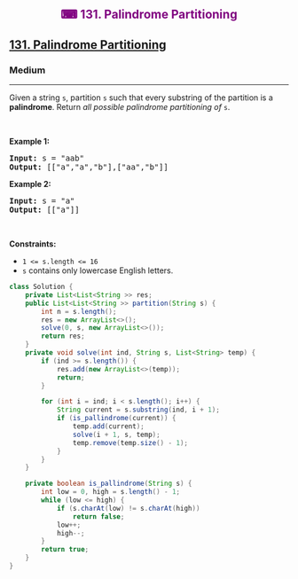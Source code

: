 <div align = "center">
<h style = "margin-bottom: 0px; margin-top: 0px; color : purple;" align = "center" class = "header">

## ⌨ 131. Palindrome Partitioning

</h>
</div>

<h2><a href="https://leetcode.com/problems/palindrome-partitioning" target = "_blank">131. Palindrome Partitioning</a></h2><h3>Medium</h3><hr><p>Given a string <code>s</code>, partition <code>s</code> such that every <span data-keyword="substring-nonempty">substring</span> of the partition is a <span data-keyword="palindrome-string"><strong>palindrome</strong></span>. Return <em>all possible palindrome partitioning of </em><code>s</code>.</p>

<p>&nbsp;</p>
<p><strong class="example">Example 1:</strong></p>
<pre><strong>Input:</strong> s = "aab"
<strong>Output:</strong> [["a","a","b"],["aa","b"]]
</pre><p><strong class="example">Example 2:</strong></p>
<pre><strong>Input:</strong> s = "a"
<strong>Output:</strong> [["a"]]
</pre>
<p>&nbsp;</p>
<p><strong>Constraints:</strong></p>

<ul>
	<li><code>1 &lt;= s.length &lt;= 16</code></li>
	<li><code>s</code> contains only lowercase English letters.</li>
</ul>

```java
class Solution {
    private List<List<String >> res;
    public List<List<String >> partition(String s) {
        int n = s.length();
        res = new ArrayList<>();
        solve(0, s, new ArrayList<>());
        return res;
    }
    private void solve(int ind, String s, List<String> temp) {
        if (ind >= s.length()) {
            res.add(new ArrayList<>(temp));
            return;
        }

        for (int i = ind; i < s.length(); i++) {
            String current = s.substring(ind, i + 1);
            if (is_pallindrome(current)) {
                temp.add(current);
                solve(i + 1, s, temp);
                temp.remove(temp.size() - 1);
            }
        }
    }

    private boolean is_pallindrome(String s) {
        int low = 0, high = s.length() - 1;
        while (low <= high) {
            if (s.charAt(low) != s.charAt(high))
                return false;
            low++;
            high--;
        }
        return true;
    }
}
```
